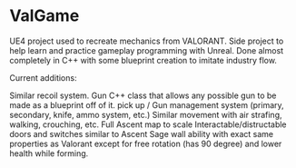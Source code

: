 # ValGame
UE4 project used to recreate mechanics from VALORANT. Side project to help learn and practice gameplay programming with Unreal. Done almost completely in C++
with some blueprint creation to imitate industry flow.

Current additions:

Similar recoil system.
Gun C++ class that allows any possible gun to be made as a blueprint off of it.
pick up / Gun management system (primary, secondary, knife, ammo system, etc.)
Similar movement with air strafing, walking, crouching, etc.
Full Ascent map to scale
Interactable/distructable doors and switches similar to Ascent
Sage wall ability with exact same properties as Valorant except for free rotation (has 90 degree) and lower health while forming.
